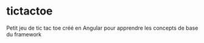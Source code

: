 # tictactoe

Petit jeu de tic tac toe créé en Angular pour apprendre les concepts de base du framework 
